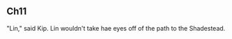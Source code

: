 <!-- Haven't decided on this ending
  - Cas resigns to be captured in an attempt to be martyred
    - Kip and Lin try to stop hae
      - Set and Cas plan on the way back to the shadestead
        - Set will get her own tribe, but will likely have to permit Lissa's members.
        - Cas will suffer under Lissa's rule. Set gives hae a coil to speak with
      - Setre comes back, but not to find Kip. Setre conveys Casra's plan.
      ch11
      - Kip wants to storm the castle and save the princess, but Lin talks him out of it.
        - Kip and Lin plan a resistance movement with radio
        - Every few hours, Cas delivers more instructions to Kip and Lin - who is a spy in Lissa's network, who is not. Who to bring into the fold.
        - Kip understands more radio tech, starts hearing more Holragi broadcasts about the space rail. Stays up for hours listening and starts recording clues.
      ch12
        - Resistance grows to critical mass. They storm the shadestead. Lissa says a key word, and they kill Lissa while she kills Casra. Setre, Lin, and Kip mourn. His term served, he goes back to Shaki to bring Radio to Mel.
-->


## Ch11


  "Lin," said Kip. Lin wouldn't take hae eyes off of the path to the Shadestead.
